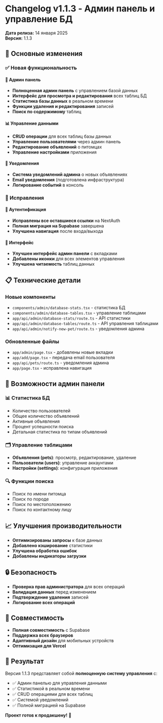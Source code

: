 # Changelog v1.1.3 - Админ панель и управление БД

**Дата релиза:** 14 января 2025  
**Версия:** 1.1.3

## 🎯 Основные изменения

### ✅ Новая функциональность

#### 🔧 Админ панель
- **Полноценная админ панель** с управлением базой данных
- **Интерфейс для просмотра и редактирования** всех таблиц БД
- **Статистика базы данных** в реальном времени
- **Функции удаления и редактирования** записей
- **Поиск по содержимому** таблиц

#### 📊 Управление данными
- **CRUD операции** для всех таблиц базы данных
- **Управление пользователями** через админ панель
- **Редактирование объявлений** о питомцах
- **Управление настройками** приложения

#### 🔔 Уведомления
- **Система уведомлений админа** о новых объявлениях
- **Email уведомления** (подготовлена инфраструктура)
- **Логирование событий** в консоль

### 🐛 Исправления

#### 🔗 Аутентификация
- **Исправлены все оставшиеся ссылки** на NextAuth
- **Полная миграция на Supabase** завершена
- **Улучшена навигация** после входа/выхода

#### 🎨 Интерфейс
- **Улучшен интерфейс админ панели** с вкладками
- **Добавлены иконки** для всех элементов управления
- **Улучшена читаемость** таблиц данных

## 📋 Технические детали

### Новые компоненты
- `components/admin/database-stats.tsx` - статистика БД
- `components/admin/database-tables.tsx` - управление таблицами
- `app/api/admin/database-stats/route.ts` - API статистики
- `app/api/admin/database-tables/route.ts` - API управления таблицами
- `app/api/admin/notify-new-pet/route.ts` - уведомления админа

### Обновленные файлы
- `app/admin/page.tsx` - добавлены новые вкладки
- `app/add/page.tsx` - передача email пользователя
- `app/api/pets/route.ts` - уведомления админа
- `app/page.tsx` - исправлена навигация

## 🚀 Возможности админ панели

### 📊 Статистика БД
- Количество пользователей
- Общее количество объявлений
- Активные объявления
- Процент успешности поиска
- Детальная статистика по типам объявлений

### 🗂️ Управление таблицами
- **Объявления (pets)**: просмотр, редактирование, удаление
- **Пользователи (users)**: управление аккаунтами
- **Настройки (settings)**: конфигурация приложения

### 🔍 Функции поиска
- Поиск по имени питомца
- Поиск по породе
- Поиск по местоположению
- Поиск по контактному лицу

## 📈 Улучшения производительности

- **Оптимизированы запросы** к базе данных
- **Добавлено кэширование** статистики
- **Улучшена обработка ошибок**
- **Добавлены индикаторы загрузки**

## 🔒 Безопасность

- **Проверка прав администратора** для всех операций
- **Валидация данных** перед изменением
- **Подтверждение удаления** записей
- **Логирование всех операций**

## 📱 Совместимость

- **Полная совместимость** с Supabase
- **Поддержка всех браузеров**
- **Адаптивный дизайн** для мобильных устройств
- **Оптимизация для Vercel**

## 🎉 Результат

Версия 1.1.3 представляет собой **полноценную систему управления** с:
- ✅ Админ панелью для управления данными
- ✅ Статистикой в реальном времени
- ✅ CRUD операциями для всех таблиц
- ✅ Системой уведомлений
- ✅ Полной миграцией на Supabase

**Проект готов к продакшену!** 🚀
